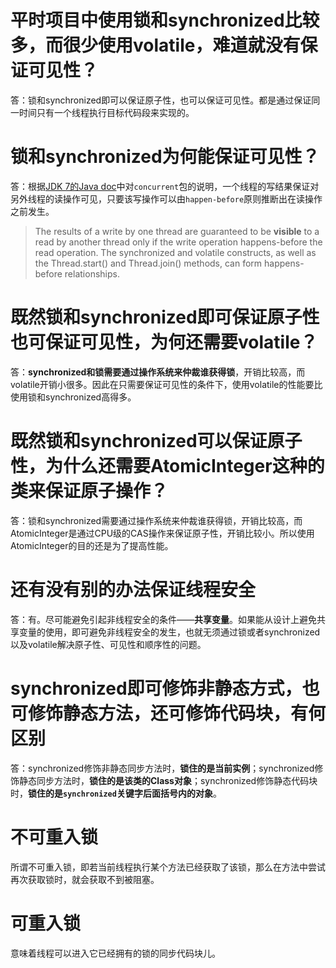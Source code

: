 # 平时项目中使用锁和synchronized比较多，而很少使用volatile，难道就没有保证可见性？

答：锁和synchronized即可以保证原子性，也可以保证可见性。都是通过保证同一时间只有一个线程执行目标代码段来实现的。

# 锁和synchronized为何能保证可见性？

答：根据[JDK 7的Java doc](http://docs.oracle.com/javase/7/docs/api/java/util/concurrent/package-summary.html#MemoryVisibility)中对`concurrent`包的说明，一个线程的写结果保证对另外线程的读操作可见，只要该写操作可以由`happen-before`原则推断出在读操作之前发生。

> The results of a write by one thread are guaranteed to be **visible** to a read by another thread only if the write operation happens-before the read operation. The synchronized and volatile constructs, as well as the Thread.start() and Thread.join() methods, can form happens-before relationships.

# 既然锁和synchronized即可保证原子性也可保证可见性，为何还需要volatile？

答：**synchronized和锁需要通过操作系统来仲裁谁获得锁**，开销比较高，而volatile开销小很多。因此在只需要保证可见性的条件下，使用volatile的性能要比使用锁和synchronized高得多。

# 既然锁和synchronized可以保证原子性，为什么还需要AtomicInteger这种的类来保证原子操作？

答：锁和synchronized需要通过操作系统来仲裁谁获得锁，开销比较高，而AtomicInteger是通过CPU级的CAS操作来保证原子性，开销比较小。所以使用AtomicInteger的目的还是为了提高性能。

# 还有没有别的办法保证线程安全

答：有。尽可能避免引起非线程安全的条件——**共享变量**。如果能从设计上避免共享变量的使用，即可避免非线程安全的发生，也就无须通过锁或者synchronized以及volatile解决原子性、可见性和顺序性的问题。

# synchronized即可修饰非静态方式，也可修饰静态方法，还可修饰代码块，有何区别

答：synchronized修饰非静态同步方法时，**锁住的是当前实例**；synchronized修饰静态同步方法时，**锁住的是该类的Class对象**；synchronized修饰静态代码块时，**锁住的是`synchronized`关键字后面括号内的对象**。

 

# 不可重入锁 

所谓不可重入锁，即若当前线程执行某个方法已经获取了该锁，那么在方法中尝试再次获取锁时，就会获取不到被阻塞。

# 可重入锁

意味着线程可以进入它已经拥有的锁的同步代码块儿。